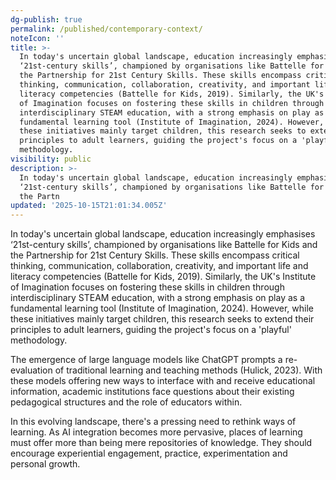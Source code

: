 ```yaml
---
dg-publish: true
permalink: /published/contemporary-context/
noteIcon: ''
title: >-
  In today's uncertain global landscape, education increasingly emphasises
  ‘21st-century skills’, championed by organisations like Battelle for Kids and
  the Partnership for 21st Century Skills. These skills encompass critical
  thinking, communication, collaboration, creativity, and important life and
  literacy competencies (Battelle for Kids, 2019). Similarly, the UK's Institute
  of Imagination focuses on fostering these skills in children through
  interdisciplinary STEAM education, with a strong emphasis on play as a
  fundamental learning tool (Institute of Imagination, 2024). However, while
  these initiatives mainly target children, this research seeks to extend their
  principles to adult learners, guiding the project's focus on a 'playful'
  methodology.
visibility: public
description: >-
  In today's uncertain global landscape, education increasingly emphasises
  ‘21st-century skills’, championed by organisations like Battelle for Kids and
  the Partn
updated: '2025-10-15T21:01:34.005Z'
---
```


In today's uncertain global landscape, education increasingly emphasises ‘21st-century skills’, championed by organisations like Battelle for Kids and the Partnership for 21st Century Skills. These skills encompass critical thinking, communication, collaboration, creativity, and important life and literacy competencies (Battelle for Kids, 2019). Similarly, the UK's Institute of Imagination focuses on fostering these skills in children through interdisciplinary STEAM education, with a strong emphasis on play as a fundamental learning tool (Institute of Imagination, 2024). However, while these initiatives mainly target children, this research seeks to extend their principles to adult learners, guiding the project's focus on a 'playful' methodology. 

The emergence of large language models like ChatGPT prompts a re-evaluation of traditional learning and teaching methods (Hulick, 2023). With these models offering new ways to interface with and receive educational information, academic institutions face questions about their existing pedagogical structures and the role of educators within.

In this evolving landscape, there's a pressing need to rethink ways of learning. As AI integration becomes more pervasive, places of learning must offer more than being mere repositories of knowledge. They should encourage experiential engagement, practice, experimentation and personal growth.  
